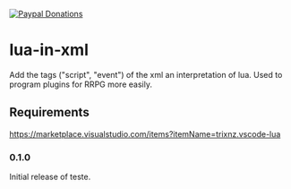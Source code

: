 [![Paypal Donations](https://www.paypalobjects.com/en_US/i/btn/btn_donate_SM.gif)](https://www.paypal.com/cgi-bin/webscr?cmd=_s-xclick&hosted_button_id=GG4X8R7UTV3AN&source=url)

# lua-in-xml

Add the tags ("script", "event") of the xml an interpretation of lua. Used to program plugins for RRPG more easily.
## Requirements

https://marketplace.visualstudio.com/items?itemName=trixnz.vscode-lua

### 0.1.0

Initial release of teste.

